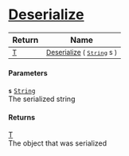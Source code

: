 # [Deserialize](./NetCoreSerializationHelper-100664207.md)



| Return | Name | 
| --- | --- | 
| <sub>[T](./NetCoreSerializationHelper-100664207.md)</sub> | <sub>[Deserialize](./NetCoreSerializationHelper-100664207.md) ( [`String`](https://docs.microsoft.com/en-us/dotnet/api/System.String) s )</sub> | 


#### Parameters
**`s`**  [`String`](https://docs.microsoft.com/en-us/dotnet/api/System.String)<br>The serialized string
#### Returns
[T](./NetCoreSerializationHelper-100664207.md)<br>
The object that was serialized